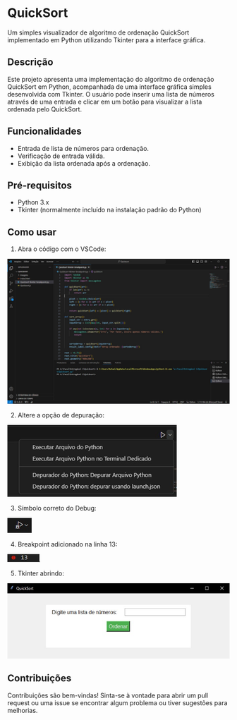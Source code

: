 # QuickSort

Um simples visualizador de algoritmo de ordenação QuickSort implementado em Python utilizando Tkinter para a interface gráfica.

## Descrição

Este projeto apresenta uma implementação do algoritmo de ordenação QuickSort em Python, acompanhada de uma interface gráfica simples desenvolvida com Tkinter. O usuário pode inserir uma lista de números através de uma entrada e clicar em um botão para visualizar a lista ordenada pelo QuickSort.

## Funcionalidades

- Entrada de lista de números para ordenação.
- Verificação de entrada válida.
- Exibição da lista ordenada após a ordenação.

## Pré-requisitos

- Python 3.x
- Tkinter (normalmente incluído na instalação padrão do Python)

## Como usar

1. Abra o código com o VSCode:
   
![Código aberto no VSCode](Imagens/codigo-vscode.jpeg)

2. Altere a opção de depuração:
   
![Alterar opção de depuração](Imagens/debug.jpeg)

3. Símbolo correto do Debug:
   
![Símbolo DEBUG](Imagens/simbolo-correto.jpeg)

4. Breakpoint adicionado na linha 13:
   
![Breakpoint linha 13](Imagens/breakpoint-linha-13.jpeg)

5. Tkinter abrindo:
   
![Tkinter](Imagens/tkinter.jpeg)

## Contribuições

Contribuições são bem-vindas! Sinta-se à vontade para abrir um pull request ou uma issue se encontrar algum problema ou tiver sugestões para melhorias.
